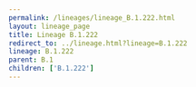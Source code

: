```yaml
---
permalink: /lineages/lineage_B.1.222.html
layout: lineage_page
title: Lineage B.1.222
redirect_to: ../lineage.html?lineage=B.1.222
lineage: B.1.222
parent: B.1
children: ['B.1.222']
---
```

